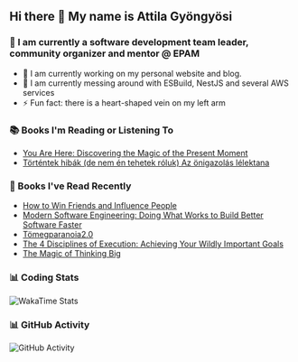 ## Hi there 👋 My name is Attila Gyöngyösi

### 🤵 I am currently a software development team leader, community organizer and mentor @ EPAM

- 🔭 I am currently working on my personal website and blog.
- 🌱 I am currently messing around with ESBuild, NestJS and several AWS services
- ⚡ Fun fact: there is a heart-shaped vein on my left arm

### 📚 Books I'm Reading or Listening To
<!-- CURRENT-BOOKS:START -->
- [You Are Here: Discovering the Magic of the Present Moment](https://www.goodreads.com/review/show/5029463546?utm_medium=api&utm_source=rss)
- [Történtek hibák &lpar;de nem én tehetek róluk&rpar; Az önigazolás lélektana](https://www.goodreads.com/review/show/4408603064?utm_medium=api&utm_source=rss)
<!-- CURRENT-BOOKS:END -->

### 📘 Books I've Read Recently
<!-- RECENT-BOOKS:START -->
- [How to Win Friends and Influence People](https://www.goodreads.com/review/show/4520396643?utm_medium=api&utm_source=rss)
- [Modern Software Engineering: Doing What Works to Build Better Software Faster](https://www.goodreads.com/review/show/4554878163?utm_medium=api&utm_source=rss)
- [Tömegparanoia ​2.0](https://www.goodreads.com/review/show/4740649812?utm_medium=api&utm_source=rss)
- [The 4 Disciplines of Execution: Achieving Your Wildly Important Goals](https://www.goodreads.com/review/show/4684729366?utm_medium=api&utm_source=rss)
- [The Magic of Thinking Big](https://www.goodreads.com/review/show/4520400601?utm_medium=api&utm_source=rss)
<!-- RECENT-BOOKS:END -->

### 📊 Coding Stats
![WakaTime Stats](https://github-readme-stats.vercel.app/api/wakatime?username=attilagyongyosi&hide_title=true&hide_border=true&langs_count=5&bg_color=00000000&text_color=777)

### 📊 GitHub Activity
![GitHub Activity](https://github-readme-stats.vercel.app/api?username=attilagyongyosi&theme=tokyonight&show_icons=true&count_private=true)
